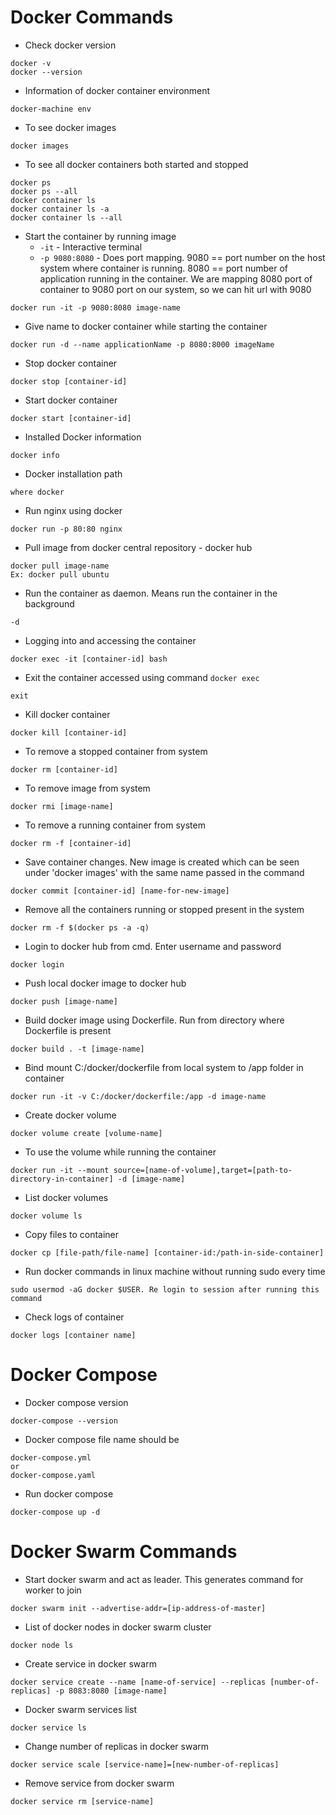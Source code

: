 # Docker Commands
* Check docker version
```
docker -v
docker --version
```
* Information of docker container environment
```
docker-machine env
```
* To see docker images
```
docker images
```
* To see all docker containers both started and stopped
```
docker ps
docker ps --all
docker container ls
docker container ls -a
docker container ls --all
```

* Start the container by running image
	* `-it` - Interactive terminal
	* `-p 9080:8080` - Does port mapping. 9080 == port number on the host system where container is running. 8080 == port number of application running in the container. We are mapping 8080 port of container to 9080 port on our system, so we can hit url with 9080
```
docker run -it -p 9080:8080 image-name
```
* Give name to docker container while starting the container
```
docker run -d --name applicationName -p 8080:8000 imageName
```
* Stop docker container
```
docker stop [container-id]
```
* Start docker container
```
docker start [container-id]
```
* Installed Docker information
```
docker info
```
* Docker installation path
```
where docker
```
* Run nginx using docker
```
docker run -p 80:80 nginx
```
* Pull image from docker central repository - docker hub
```
docker pull image-name
Ex: docker pull ubuntu
```
* Run the container as daemon. Means run the container in the background
```
-d
```
* Logging into and accessing the container
```
docker exec -it [container-id] bash
```
* Exit the container accessed using command `docker exec`
```
exit
```
* Kill docker container
```
docker kill [container-id]
```
* To remove a stopped container from system
```
docker rm [container-id]
```
* To remove image from system
```
docker rmi [image-name]
```
* To remove a running container from system
```
docker rm -f [container-id]
```
* Save container changes. New image is created which can be seen under 'docker images' with the same name passed in the command
```
docker commit [container-id] [name-for-new-image]
```
* Remove all the containers running or stopped present in the system
```
docker rm -f $(docker ps -a -q)
```
* Login to docker hub from cmd. Enter username and password
```
docker login
```
* Push local docker image to docker hub
```
docker push [image-name]
```
* Build docker image using Dockerfile. Run from directory where Dockerfile is present
```
docker build . -t [image-name]
```
* Bind mount C:/docker/dockerfile from local system to /app folder in container
```
docker run -it -v C:/docker/dockerfile:/app -d image-name
```
* Create docker volume
```
docker volume create [volume-name]
```
* To use the volume while running the container
```
docker run -it --mount source=[name-of-volume],target=[path-to-directory-in-container] -d [image-name]
```
* List docker volumes
```
docker volume ls
```
* Copy files to container
```
docker cp [file-path/file-name] [container-id:/path-in-side-container]
```
* Run docker commands in linux machine without running sudo every time
```
sudo usermod -aG docker $USER. Re login to session after running this command
```
* Check logs of container
```
docker logs [container name]
```

# Docker Compose
* Docker compose version
```
docker-compose --version
```
* Docker compose file name should be
```
docker-compose.yml
or
docker-compose.yaml
```
* Run docker compose
```
docker-compose up -d
```

# Docker Swarm Commands
* Start docker swarm and act as leader. This generates command for worker to join
```
docker swarm init --advertise-addr=[ip-address-of-master]
```
* List of docker nodes in docker swarm cluster
```
docker node ls
```
* Create service in docker swarm
```
docker service create --name [name-of-service] --replicas [number-of-replicas] -p 8083:8080 [image-name]
```
* Docker swarm services list
```
docker service ls
```
* Change number of replicas in docker swarm
```
docker service scale [service-name]=[new-number-of-replicas]
```
* Remove service from docker swarm
```
docker service rm [service-name]
```